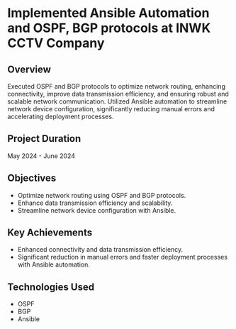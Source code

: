 
# Implemented Ansible Automation and OSPF, BGP protocols at INWK CCTV Company

## Overview
Executed OSPF and BGP protocols to optimize network routing, enhancing connectivity, improve data transmission efficiency, and ensuring robust and scalable network communication. Utilized Ansible automation to streamline network device configuration, significantly reducing manual errors and accelerating deployment processes.

## Project Duration
May 2024 - June 2024

## Objectives
- Optimize network routing using OSPF and BGP protocols.
- Enhance data transmission efficiency and scalability.
- Streamline network device configuration with Ansible.

## Key Achievements
- Enhanced connectivity and data transmission efficiency.
- Significant reduction in manual errors and faster deployment processes with Ansible automation.



## Technologies Used
- OSPF
- BGP
- Ansible
